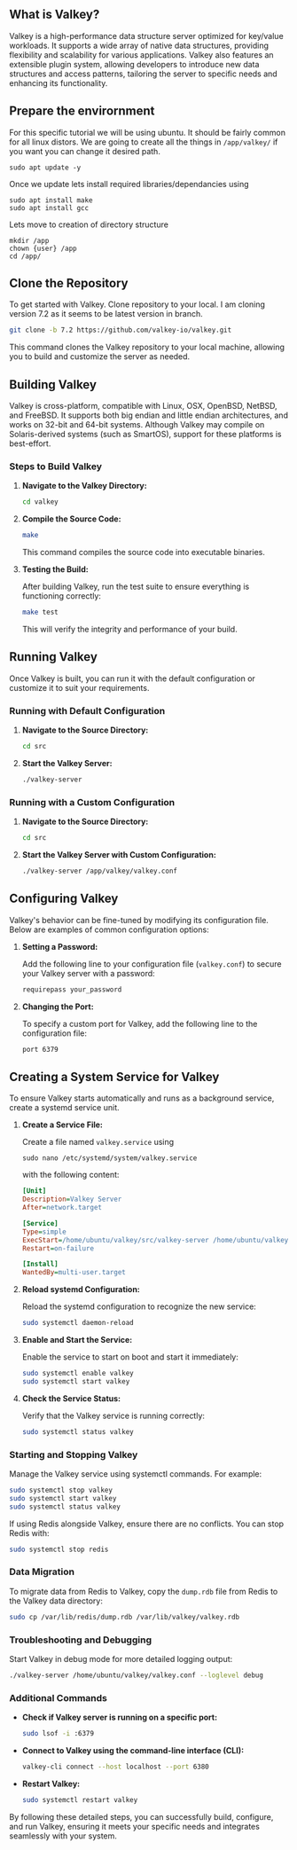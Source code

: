 ## **What is Valkey?**

Valkey is a high-performance data structure server optimized for key/value workloads. It supports a wide array of native data structures, providing flexibility and scalability for various applications. Valkey also features an extensible plugin system, allowing developers to introduce new data structures and access patterns, tailoring the server to specific needs and enhancing its functionality.

## **Prepare the envirornment**
For this specific tutorial we will be using ubuntu. It should be fairly common for all linux distors. We are going to create all the things in `/app/valkey/` if you want you can change it desired path.   

```
sudo apt update -y
```

Once we update lets install required libraries/dependancies using

```
sudo apt install make 
sudo apt install gcc
```

Lets move to creation of directory structure 

```
mkdir /app
chown {user} /app 
cd /app/
```


## **Clone the Repository**

To get started with Valkey. Clone repository to your local. I am cloning version 7.2 as it seems to be latest version in branch.

```sh
git clone -b 7.2 https://github.com/valkey-io/valkey.git
```

This command clones the Valkey repository to your local machine, allowing you to build and customize the server as needed.

## **Building Valkey**

Valkey is cross-platform, compatible with Linux, OSX, OpenBSD, NetBSD, and FreeBSD. It supports both big endian and little endian architectures, and works on 32-bit and 64-bit systems. Although Valkey may compile on Solaris-derived systems (such as SmartOS), support for these platforms is best-effort.

### Steps to Build Valkey

1. **Navigate to the Valkey Directory:**

   ```sh
   cd valkey
   ```

2. **Compile the Source Code:**

   ```sh
   make
   ```

   This command compiles the source code into executable binaries.

3. **Testing the Build:**

   After building Valkey, run the test suite to ensure everything is functioning correctly:

   ```sh
   make test
   ```

   This will verify the integrity and performance of your build.

## **Running Valkey**

Once Valkey is built, you can run it with the default configuration or customize it to suit your requirements.

### Running with Default Configuration

1. **Navigate to the Source Directory:**

   ```sh
   cd src
   ```

2. **Start the Valkey Server:**

   ```sh
   ./valkey-server
   ```

### Running with a Custom Configuration

1. **Navigate to the Source Directory:**

   ```sh
   cd src
   ```

2. **Start the Valkey Server with Custom Configuration:**

   ```sh
   ./valkey-server /app/valkey/valkey.conf
   ```

## **Configuring Valkey**

Valkey's behavior can be fine-tuned by modifying its configuration file. Below are examples of common configuration options:

1. **Setting a Password:**

   Add the following line to your configuration file (`valkey.conf`) to secure your Valkey server with a password:

   ```sh
   requirepass your_password
   ```

2. **Changing the Port:**

   To specify a custom port for Valkey, add the following line to the configuration file:

   ```sh
   port 6379
   ```

## **Creating a System Service for Valkey**

To ensure Valkey starts automatically and runs as a background service, create a systemd service unit.

1. **Create a Service File:**

   Create a file named `valkey.service` using 
   ```
   sudo nano /etc/systemd/system/valkey.service
   ```
   with the following content:

   ```ini
   [Unit]
   Description=Valkey Server
   After=network.target

   [Service]
   Type=simple
   ExecStart=/home/ubuntu/valkey/src/valkey-server /home/ubuntu/valkey/valkey.conf
   Restart=on-failure

   [Install]
   WantedBy=multi-user.target
   ```

2. **Reload systemd Configuration:**

   Reload the systemd configuration to recognize the new service:

   ```sh
   sudo systemctl daemon-reload
   ```

3. **Enable and Start the Service:**

   Enable the service to start on boot and start it immediately:

   ```sh
   sudo systemctl enable valkey
   sudo systemctl start valkey
   ```

4. **Check the Service Status:**

   Verify that the Valkey service is running correctly:

   ```sh
   sudo systemctl status valkey
   ```


### Starting and Stopping Valkey

Manage the Valkey service using systemctl commands. For example:

```bash
sudo systemctl stop valkey
sudo systemctl start valkey
sudo systemctl status valkey
```

If using Redis alongside Valkey, ensure there are no conflicts. You can stop Redis with:

```bash
sudo systemctl stop redis
```

### Data Migration

To migrate data from Redis to Valkey, copy the `dump.rdb` file from Redis to the Valkey data directory:

```bash
sudo cp /var/lib/redis/dump.rdb /var/lib/valkey/valkey.rdb
```

### Troubleshooting and Debugging

Start Valkey in debug mode for more detailed logging output:

```bash
./valkey-server /home/ubuntu/valkey/valkey.conf --loglevel debug
```

### Additional Commands

- **Check if Valkey server is running on a specific port:**

  ```bash
  sudo lsof -i :6379
  ```

- **Connect to Valkey using the command-line interface (CLI):**

  ```bash
  valkey-cli connect --host localhost --port 6380
  ```

- **Restart Valkey:**

  ```bash
  sudo systemctl restart valkey
  ```

By following these detailed steps, you can successfully build, configure, and run Valkey, ensuring it meets your specific needs and integrates seamlessly with your system.